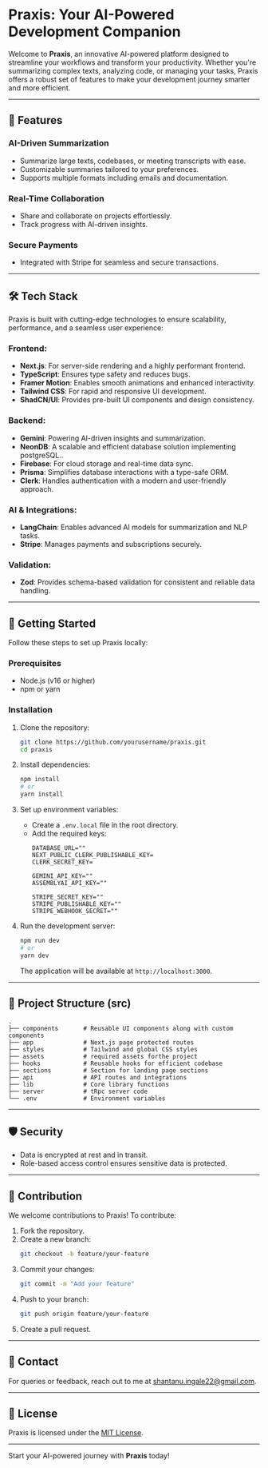 # Praxis: Your AI-Powered Development Companion

Welcome to **Praxis**, an innovative AI-powered platform designed to streamline your workflows and transform your productivity. Whether you're summarizing complex texts, analyzing code, or managing your tasks, Praxis offers a robust set of features to make your development journey smarter and more efficient.

---

## 🚀 Features

### **AI-Driven Summarization**

- Summarize large texts, codebases, or meeting transcripts with ease.
- Customizable summaries tailored to your preferences.
- Supports multiple formats including emails and documentation.

### **Real-Time Collaboration**

- Share and collaborate on projects effortlessly.
- Track progress with AI-driven insights.

### **Secure Payments**

- Integrated with Stripe for seamless and secure transactions.

---

## 🛠 Tech Stack

Praxis is built with cutting-edge technologies to ensure scalability, performance, and a seamless user experience:

### Frontend:

- **Next.js**: For server-side rendering and a highly performant frontend.
- **TypeScript**: Ensures type safety and reduces bugs.
- **Framer Motion**: Enables smooth animations and enhanced interactivity.
- **Tailwind CSS**: For rapid and responsive UI development.
- **ShadCN/UI**: Provides pre-built UI components and design consistency.

### Backend:

- **Gemini**: Powering AI-driven insights and summarization.
- **NeonDB**: A scalable and efficient database solution implementing postgreSQL..
- **Firebase**: For cloud storage and real-time data sync.
- **Prisma**: Simplifies database interactions with a type-safe ORM.
- **Clerk**: Handles authentication with a modern and user-friendly approach.

### AI & Integrations:

- **LangChain**: Enables advanced AI models for summarization and NLP tasks.
- **Stripe**: Manages payments and subscriptions securely.

### Validation:

- **Zod**: Provides schema-based validation for consistent and reliable data handling.

---

## 🌟 Getting Started

Follow these steps to set up Praxis locally:

### Prerequisites

- Node.js (v16 or higher)
- npm or yarn

### Installation

1. Clone the repository:

   ```bash
   git clone https://github.com/yourusername/praxis.git
   cd praxis
   ```

2. Install dependencies:

   ```bash
   npm install
   # or
   yarn install
   ```

3. Set up environment variables:

   - Create a `.env.local` file in the root directory.
   - Add the required keys:
     ```env
     DATABASE_URL=""
     NEXT_PUBLIC_CLERK_PUBLISHABLE_KEY=
     CLERK_SECRET_KEY=
     
     GEMINI_API_KEY=""
     ASSEMBLYAI_API_KEY=""
      
     STRIPE_SECRET_KEY=""
     STRIPE_PUBLISHABLE_KEY=""
     STRIPE_WEBHOOK_SECRET=""
     ```

4. Run the development server:

   ```bash
   npm run dev
   # or
   yarn dev
   ```

   The application will be available at `http://localhost:3000`.

---

## 📂 Project Structure (src)

```plaintext
.
├── components       # Reusable UI components along with custom components
├── app              # Next.js page protected routes
├── styles           # Tailwind and global CSS styles
├── assets           # required assets forthe project
├── hooks            # Reusable hooks for efficient codebase
├── sections         # Section for landing page sections
├── api              # API routes and integrations
├── lib              # Core library functions
├── server           # tRpc server code
└── .env             # Environment variables
```

---

## 🛡 Security

- Data is encrypted at rest and in transit.
- Role-based access control ensures sensitive data is protected.

---

## 🤝 Contribution

We welcome contributions to Praxis! To contribute:

1. Fork the repository.
2. Create a new branch:
   ```bash
   git checkout -b feature/your-feature
   ```
3. Commit your changes:
   ```bash
   git commit -m "Add your feature"
   ```
4. Push to your branch:
   ```bash
   git push origin feature/your-feature
   ```
5. Create a pull request.

---

## 📧 Contact

For queries or feedback, reach out to me at [shantanu.ingale22@gmail.com](mailto\:shantanu.ingale22@gmail.com).

---

## 📜 License

Praxis is licensed under the [MIT License](LICENSE).

---

Start your AI-powered journey with **Praxis** today!

